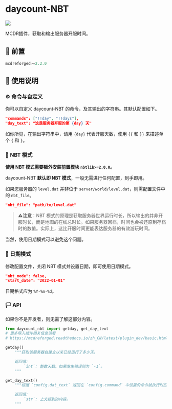 # daycount-NBT

[![](https://img.shields.io/badge/for-mcdr%202-9cf?style=for-the-badge)](https://github.com/Fallen-Breath/MCDReforged)

MCDR插件，获取和输出服务器开服时间。

## 🚪 前置

```python
mcdreforged>=2.2.0
```

## 📝 使用说明

### ⚙️ 命令与自定义

你可以自定义 daycount-NBT 的命令，及其输出的字符串。其默认配置如下。

```json
"commands": ["!!day", "!!days"],
"day_text": "这是服务器开服的第 {day} 天"
```

如你所见，在输出字符串中，请用 `{day}` 代表开服天数，使用 `{{` 和 `}}` 来描述单个 `{` 和 `}`。
### 📡 NBT 模式

**使用 NBT 模式需要额外安装前置模块 `nbtlib>=2.0.0`。**

daycount-NBT **默认即 NBT 模式**，一般无需进行任何配置，到手即用。

如果您服务器的 `level.dat` 并非位于 `server/world/level.dat`，则需配置文件中的 `nbt_file`。

```json
"nbt_file": "path/to/level.dat"
```

> ⚠️**注意**：NBT 模式的原理是获取服务器世界运行时长，所以输出的并非开服时长，而是地图的在线总时长。如果服务器回档，时间也会被还原到存档时的数值。实际上，这比开服时间更能表达服务器的有效游玩时间。

当然，使用日期模式可以避免这个问题。

### 📅 日期模式

修改配置文件，关闭 NBT 模式并设置日期，即可使用日期模式。

```json
"nbt_mode": false,
"start_date": "2022-01-01"
```

日期格式应为 `%Y-%m-%d`。

### 🏳️ API

如果你不是开发者，则无需了解这部分内容。

```python
from daycount_nbt import getday, get_day_text
# 更多导入插件相关信息请看
# https://mcdreforged.readthedocs.io/zh_CN/latest/plugin_dev/basic.html#import-a-plugin

getday()
    """获取该服务器自建立以来已经运行了多少天。

    返回值:
        `int`: 整数天数。如果发生错误则为 `-1`。
    """

get_day_text()
    """根据 `config.dat_text` 返回在 `config.command` 中设置的命令被执行时应该输出的内容。

    返回值:
        `str`: 上文提到的内容。
    """
```
